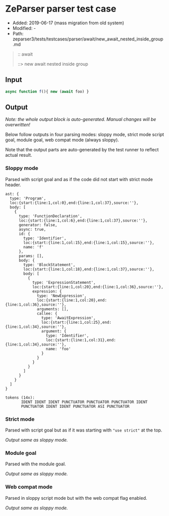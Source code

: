 # ZeParser parser test case

- Added: 2019-06-17 (mass migration from old system)
- Modified: -
- Path: zeparser3/tests/testcases/parser/await/new_await_nested_inside_group.md

> :: await
>
> ::> new await nested inside group

## Input

`````js
async function f(){ new (await foo) }
`````

## Output

_Note: the whole output block is auto-generated. Manual changes will be overwritten!_

Below follow outputs in four parsing modes: sloppy mode, strict mode script goal, module goal, web compat mode (always sloppy).

Note that the output parts are auto-generated by the test runner to reflect actual result.

### Sloppy mode

Parsed with script goal and as if the code did not start with strict mode header.

`````
ast: {
  type: 'Program',
  loc:{start:{line:1,col:0},end:{line:1,col:37},source:''},
  body: [
    {
      type: 'FunctionDeclaration',
      loc:{start:{line:1,col:6},end:{line:1,col:37},source:''},
      generator: false,
      async: true,
      id: {
        type: 'Identifier',
        loc:{start:{line:1,col:15},end:{line:1,col:15},source:''},
        name: 'f'
      },
      params: [],
      body: {
        type: 'BlockStatement',
        loc:{start:{line:1,col:18},end:{line:1,col:37},source:''},
        body: [
          {
            type: 'ExpressionStatement',
            loc:{start:{line:1,col:20},end:{line:1,col:36},source:''},
            expression: {
              type: 'NewExpression',
              loc:{start:{line:1,col:20},end:{line:1,col:36},source:''},
              arguments: [],
              callee: {
                type: 'AwaitExpression',
                loc:{start:{line:1,col:25},end:{line:1,col:34},source:''},
                argument: {
                  type: 'Identifier',
                  loc:{start:{line:1,col:31},end:{line:1,col:34},source:''},
                  name: 'foo'
                }
              }
            }
          }
        ]
      }
    }
  ]
}

tokens (14x):
       IDENT IDENT IDENT PUNCTUATOR PUNCTUATOR PUNCTUATOR IDENT
       PUNCTUATOR IDENT IDENT PUNCTUATOR ASI PUNCTUATOR
`````

### Strict mode

Parsed with script goal but as if it was starting with `"use strict"` at the top.

_Output same as sloppy mode._

### Module goal

Parsed with the module goal.

_Output same as sloppy mode._

### Web compat mode

Parsed in sloppy script mode but with the web compat flag enabled.

_Output same as sloppy mode._
